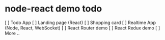 
# node-react demo todo
 [ ] Todo App 
 [ ] Landing page (React)
 [ ] Shopping card
 [ ] Realtime App (Node, React, WebSocket)
 [ ] React Router demo
 [ ] React Redux demo
 [ ] More ..

